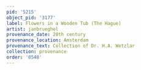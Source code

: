 ```yaml
---
pid: '5215'
object_pid: '3177'
label: Flowers in a Wooden Tub (The Hague)
artist: janbrueghel
provenance_date: 20th century
provenance_location: Amsterdam
provenance_text: Collection of Dr. H.A. Wetzlar
collection: provenance
order: '0548'
---
```

